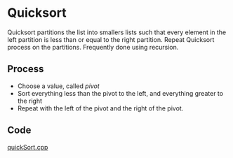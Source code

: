 # Quicksort
Quicksort partitions the list into smallers lists such that every element in the left partition is less than or equal to the right partition. Repeat Quicksort process on the partitions. Frequently done using recursion.

## Process
- Choose a value, called *pivot*
- Sort everything less than the pivot to the left, and everything greater to the right
- Repeat with the left of the pivot and the right of the pivot.

## Code
[quickSort.cpp](Code/quickSort.cpp)